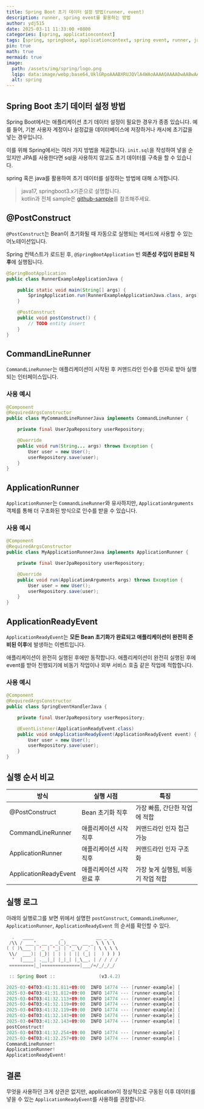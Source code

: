 ```yaml
---
title: Spring Boot 초기 데이터 설정 방법(runner, event)
description: runner, spring event를 활용하는 방법
author: ydj515
date: 2025-03-11 11:33:00 +0800
categories: [spring, applicationcontext]
tags: [spring, springboot, applicationcontext, spring event, runner, java, kotlin]
pin: true
math: true
mermaid: true
image:
  path: /assets/img/spring/logo.png
  lqip: data:image/webp;base64,UklGRpoAAABXRUJQVlA4WAoAAAAQAAAADwAABwAAQUxQSDIAAAARL0AmbZurmr57yyIiqE8oiG0bejIYEQTgqiDA9vqnsUSI6H+oAERp2HZ65qP/VIAWAFZQOCBCAAAA8AEAnQEqEAAIAAVAfCWkAALp8sF8rgRgAP7o9FDvMCkMde9PK7euH5M1m6VWoDXf2FkP3BqV0ZYbO6NA/VFIAAAA
  alt: spring
---
```


## Spring Boot 초기 데이터 설정 방법

Spring Boot에서는 애플리케이션 초기 데이터 설정이 필요한 경우가 종종 있습니다. 예를 들어, 기본 사용자 계정이나 설정값을 데이터베이스에 저장하거나 캐시에 초기값을 넣는 경우입니다.

이를 위해 Spring에서는 여러 가지 방법을 제공합니다. `init.sql`을 작성하여 넣을 순 있지만 JPA를 사용한다면 sql을 사용하지 않고도 초기 데이터를 구축을 할 수 있습니다.

spring 혹은 java를 활용하여 초기 데이터를 설정하는 방법에 대해 소개합니다.

> java17, springboot3.x기준으로 설명합니다.  
> kotlin과 전체 sample은 [github-sample](https://github.com/ydj515/blog-example/tree/main/runner-example)를 참조해주세요.

## @PostConstruct
`@PostConstruct`는 Bean이 초기화될 때 자동으로 실행되는 메서드에 사용할 수 있는 어노테이션입니다.

Spring 컨텍스트가 로드된 후, `@SpringBootApplication` 빈 **의존성 주입이 완료된 직후**에 실행됩니다.

```java
@SpringBootApplication
public class RunnerExampleApplicationJava {

    public static void main(String[] args) {
        SpringApplication.run(RunnerExampleApplicationJava.class, args);
    }

    @PostConstruct
    public void postConstruct() {
        // TODO entity insert
    }
}
```

## CommandLineRunner
`CommandLineRunner`는 애플리케이션이 시작된 후 커맨드라인 인수를 인자로 받아 실행되는 인터페이스입니다.

### 사용 예시
```java
@Component
@RequiredArgsConstructor
public class MyCommandLineRunnerJava implements CommandLineRunner {

    private final UserJpaRepository userRepository;

    @Override
    public void run(String... args) throws Exception {
        User user = new User();
        userRepository.save(user);
    }
}
```

## ApplicationRunner
`ApplicationRunner`는 `CommandLineRunner`와 유사하지만, `ApplicationArguments` 객체를 통해 더 구조화된 방식으로 인수를 받을 수 있습니다.

### 사용 예시
```java
@Component
@RequiredArgsConstructor
public class MyApplicationRunnerJava implements ApplicationRunner {

    private final UserJpaRepository userRepository;

    @Override
    public void run(ApplicationArguments args) throws Exception {
        User user = new User();
        userRepository.save(user);
    }
}
```

## ApplicationReadyEvent
`ApplicationReadyEvent`는 **모든 Bean 초기화가 완료되고 애플리케이션이 완전히 준비된 이후**에 발생하는 이벤트입니다.

애플리케이션이 완전히 실행된 후에만 동작합니다. 애플리케이션이 완전히 실행된 후에 event를 받아 진행되기에 비동기 작업이나 외부 서비스 호출 같은 작업에 적합합니다.

### 사용 예시
```java
@Component
@RequiredArgsConstructor
public class SpringEventHandlerJava {

    private final UserJpaRepository userRepository;

    @EventListener(ApplicationReadyEvent.class)
    public void onApplicationReadyEvent(ApplicationReadyEvent event) {
        User user = new User();
        userRepository.save(user);
    }
}
```

## 실행 순서 비교

| 방식                  | 실행 시점                 | 특징                               |
| --------------------- | ------------------------- | ---------------------------------- |
| @PostConstruct        | Bean 초기화 직후          | 가장 빠름, 간단한 작업에 적합      |
| CommandLineRunner     | 애플리케이션 시작 직후    | 커맨드라인 인자 접근 가능          |
| ApplicationRunner     | 애플리케이션 시작 직후    | 커맨드라인 인자 구조화             |
| ApplicationReadyEvent | 애플리케이션 시작 완료 후 | 가장 늦게 실행됨, 비동기 작업 적합 |

## 실행 로그

아래의 실행로그를 보면 위에서 설명한 `postConstruct`, `CommandLineRunner`, `ApplicationRunner`, `ApplicationReadyEvent` 의 순서를 확인할 수 있다.

```java
  .   ____          _            __ _ _
 /\\ / ___'_ __ _ _(_)_ __  __ _ \ \ \ \
( ( )\___ | '_ | '_| | '_ \/ _` | \ \ \ \
 \\/  ___)| |_)| | | | | || (_| |  ) ) ) )
  '  |____| .__|_| |_|_| |_\__, | / / / /
 =========|_|==============|___/=/_/_/_/

 :: Spring Boot ::                (v3.4.2)

2025-03-04T03:41:31.811+09:00  INFO 14774 --- [runner-example] [           main] c.e.r.RunnerExampleApplicationKt         : Starting RunnerExampleApplicationKt using Java 17.0.13 with PID 14774 (/Users/dongjin/dev/project/blog-example/runner-example/build/classes/kotlin/main started by dongjin in /Users/dongjin/dev/project/blog-example/runner-example)
2025-03-04T03:41:31.812+09:00  INFO 14774 --- [runner-example] [           main] c.e.r.RunnerExampleApplicationKt         : No active profile set, falling back to 1 default profile: "default"
2025-03-04T03:41:32.113+09:00  INFO 14774 --- [runner-example] [           main] o.s.b.w.embedded.tomcat.TomcatWebServer  : Tomcat initialized with port 8080 (http)
2025-03-04T03:41:32.119+09:00  INFO 14774 --- [runner-example] [           main] o.apache.catalina.core.StandardService   : Starting service [Tomcat]
2025-03-04T03:41:32.119+09:00  INFO 14774 --- [runner-example] [           main] o.apache.catalina.core.StandardEngine    : Starting Servlet engine: [Apache Tomcat/10.1.34]
2025-03-04T03:41:32.143+09:00  INFO 14774 --- [runner-example] [           main] o.a.c.c.C.[Tomcat].[localhost].[/]       : Initializing Spring embedded WebApplicationContext
2025-03-04T03:41:32.143+09:00  INFO 14774 --- [runner-example] [           main] w.s.c.ServletWebServerApplicationContext : Root WebApplicationContext: initialization completed in 309 ms
postConstruct!
2025-03-04T03:41:32.254+09:00  INFO 14774 --- [runner-example] [           main] o.s.b.w.embedded.tomcat.TomcatWebServer  : Tomcat started on port 8080 (http) with context path '/'
2025-03-04T03:41:32.257+09:00  INFO 14774 --- [runner-example] [           main] c.e.r.RunnerExampleApplicationKt         : Started RunnerExampleApplicationKt in 0.556 seconds (process running for 0.706)
CommandLineRunner!
ApplicationRunner!
ApplicationReadyEvent!
```

## 결론
무엇을 사용하던 크게 상관은 없지만, application이 정상적으로 구동된 이후 데이터를 넣을 수 있는 `ApplicationReadyEvent`를 사용하를 권장합니다.